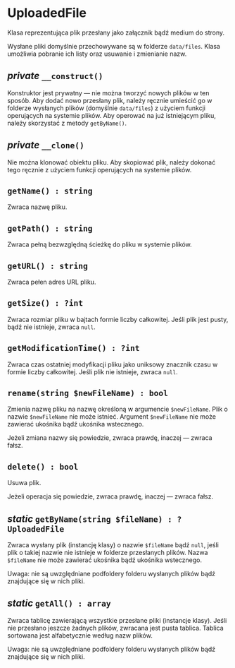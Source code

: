 UploadedFile
===

Klasa reprezentująca plik przesłany jako załącznik bądź medium do strony.

Wysłane pliki domyślnie przechowywane są w folderze `data/files`. Klasa umożliwia pobranie ich listy oraz usuwanie i zmienianie nazw.

## *private* `__construct()`

Konstruktor jest prywatny — nie można tworzyć nowych plików w ten sposób. Aby dodać nowo przesłany plik, należy ręcznie umieścić go w folderze wysłanych plików (domyślnie `data/files`) z użyciem funkcji operujących na systemie plików. Aby operować na już istniejącym pliku, należy skorzystać z metody `getByName()`.

## *private* `__clone()`

Nie można klonować obiektu pliku. Aby skopiować plik, należy dokonać tego ręcznie z użyciem funkcji operujących na systemie plików.

## `getName() : string`

Zwraca nazwę pliku.

## `getPath() : string`

Zwraca pełną bezwzględną ścieżkę do pliku w systemie plików.

## `getURL() : string`

Zwraca pełen adres URL pliku.

## `getSize() : ?int`

Zwraca rozmiar pliku w bajtach formie liczby całkowitej. Jeśli plik jest pusty, bądź nie istnieje, zwraca `null`.

## `getModificationTime() : ?int`

Zwraca czas ostatniej modyfikacji pliku jako uniksowy znacznik czasu w formie liczby całkowitej. Jeśli plik nie istnieje, zwraca `null`.

## `rename(string $newFileName) : bool`

Zmienia nazwę pliku na nazwę określoną w argumencie `$newFileName`. Plik o nazwie `$newFileName` nie może istnieć. Argument `$newFileName` nie może zawierać ukośnika bądź ukośnika wstecznego.

Jeżeli zmiana nazwy się powiedzie, zwraca prawdę, inaczej — zwraca fałsz.

## `delete() : bool`

Usuwa plik.

Jeżeli operacja się powiedzie, zwraca prawdę, inaczej — zwraca fałsz.

## *static* `getByName(string $fileName) : ?UploadedFile`

Zwraca wysłany plik (instancję klasy) o nazwie `$fileName` bądź `null`, jeśli plik o takiej nazwie nie istnieje w folderze przesłanych plików. Nazwa `$fileName` nie może zawierać ukośnika bądź ukośnika wstecznego.

Uwaga: nie są uwzględniane podfoldery folderu wysłanych plików bądź znajdujące się w nich pliki.

## *static* `getAll() : array`

Zwraca tablicę zawierającą wszystkie przesłane pliki (instancje klasy). Jeśli nie przesłano jeszcze żadnych plików, zwracana jest pusta tablica. Tablica sortowana jest alfabetycznie według nazw plików.

Uwaga: nie są uwzględniane podfoldery folderu wysłanych plików bądź znajdujące się w nich pliki.